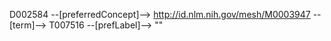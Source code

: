 
D002584 --[preferredConcept]--> http://id.nlm.nih.gov/mesh/M0003947 --[term]--> T007516 --[prefLabel]--> ""
